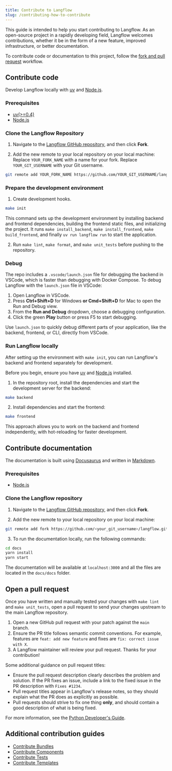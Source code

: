 ```yaml
---
title: Contribute to Langflow
slug: /contributing-how-to-contribute
---
```


This guide is intended to help you start contributing to Langflow.
As an open-source project in a rapidly developing field, Langflow welcomes contributions, whether it be in the form of a new feature, improved infrastructure, or better documentation.

To contribute code or documentation to this project, follow the [fork and pull request](https://docs.github.com/en/get-started/quickstart/contributing-to-projects) workflow.

## Contribute code

Develop Langflow locally with [uv](https://docs.astral.sh/uv/getting-started/installation/) and [Node.js](https://nodejs.org/en/download/package-manager).

### Prerequisites

* [uv(>=0.4)](https://docs.astral.sh/uv/getting-started/installation/)
* [Node.js](https://nodejs.org/en/download/package-manager)

### Clone the Langflow Repository

1. Navigate to the [Langflow GitHub repository](https://github.com/langflow-ai/langflow), and then click **Fork**.

2. Add the new remote to your local repository on your local machine:
Replace `YOUR_FORK_NAME` with a name for your fork.
Replace `YOUR_GIT_USERNAME` with your Git username.
```bash
git remote add YOUR_FORK_NAME https://github.com/YOUR_GIT_USERNAME/langflow.git
```

### Prepare the development environment

1. Create development hooks.

```bash
make init
```

This command sets up the development environment by installing backend and frontend dependencies, building the frontend static files, and initializing the project. It runs `make install_backend`, `make install_frontend`, `make build_frontend`, and finally `uv run langflow run` to start the application.

2. Run `make lint`, `make format`, and `make unit_tests` before pushing to the repository.

### Debug

The repo includes a `.vscode/launch.json` file for debugging the backend in VSCode, which is faster than debugging with Docker Compose. To debug Langflow with the `launch.json` file in VSCode:

1. Open Langflow in VSCode.
2. Press **Ctrl+Shift+D** for Windows **or Cmd+Shift+D** for Mac to open the Run and Debug view.
3. From the **Run and Debug** dropdown, choose a debugging configuration.
4. Click the green **Play** button or press F5 to start debugging.

Use `launch.json` to quickly debug different parts of your application, like the backend, frontend, or CLI, directly from VSCode.

### Run Langflow locally

After setting up the environment with `make init`, you can run Langflow's backend and frontend separately for development.

Before you begin, ensure you have [uv](https://docs.astral.sh/uv/getting-started/installation/) and [Node.js](https://nodejs.org/en/download/package-manager) installed.

1. In the repository root, install the dependencies and start the development server for the backend:

```bash
make backend
```

2. Install dependencies and start the frontend:

```bash
make frontend
```

This approach allows you to work on the backend and frontend independently, with hot-reloading for faster development.

## Contribute documentation

The documentation is built using [Docusaurus](https://docusaurus.io/) and written in [Markdown](https://docusaurus.io/docs/markdown-features).

### Prerequisites

* [Node.js](https://nodejs.org/en/download/package-manager)

### Clone the Langflow repository

1. Navigate to the [Langflow GitHub repository](https://github.com/langflow-ai/langflow), and then click **Fork**.

2. Add the new remote to your local repository on your local machine:

```bash
git remote add fork https://github.com/<your_git_username>/langflow.git
```

3. To run the documentation locally, run the following commands:

```bash
cd docs
yarn install
yarn start
```

The documentation will be available at `localhost:3000` and all the files are located in the `docs/docs` folder.

## Open a pull request

Once you have written and manually tested your changes with `make lint` and `make unit_tests`, open a pull request to send your changes upstream to the main Langflow repository.

1. Open a new GitHub pull request with your patch against the `main` branch.
2. Ensure the PR title follows semantic commit conventions. For example, features are `feat: add new feature` and fixes are `fix: correct issue with X`.
3. A Langflow maintainer will review your pull request. Thanks for your contribution!

Some additional guidance on pull request titles:
* Ensure the pull request description clearly describes the problem and solution. If the PR fixes an issue, include a link to the fixed issue in the PR description with `Fixes #1234`.
* Pull request titles appear in Langflow's release notes, so they should explain what the PR does as explicitly as possible.
* Pull requests should strive to fix one thing **only**, and should contain a good description of what is being fixed.

For more information, see the [Python Developer's Guide](https://devguide.python.org/getting-started/pull-request-lifecycle/index.html#making-good-commits).

## Additional contribution guides

- [Contribute Bundles](./contributing-bundles.md)
- [Contribute Components](./contributing-components.md)
- [Contribute Tests](./contributing-component-tests.md)
- [Contribute Templates](./contributing-templates.md)